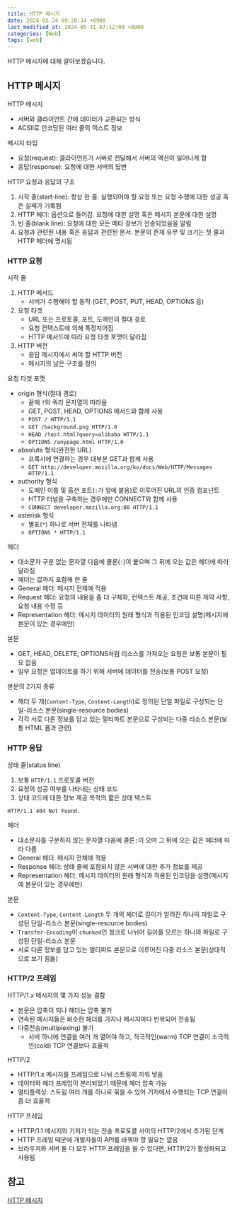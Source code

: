 ```yaml
---
title: HTTP 메시지
date: 2024-05-24 09:28:34 +0900
last_modified_at: 2024-05-31 07:12:09 +0900
categories: [Web]
tags: [web]
---
```


HTTP 메시지에 대해 알아보겠습니다.

## HTTP 메시지

HTTP 메시지

- 서버와 클라이언트 간에 데이터가 교환되는 방식
- ACSII로 인코딩된 여러 줄의 텍스트 정보

메시지 타입

- 요청(request): 클라이언트가 서버로 전달해서 서버의 액션이 일어나게 함
- 응답(response): 요청에 대한 서버의 답변

HTTP 요청과 응답의 구조

1. 시작 줄(start-line): 항상 한 줄. 실행되어야 할 요청 또는 요청 수행에 대한 성공 혹은 실패가 기록됨
2. HTTP 헤더: 옵션으로 들어감. 요청에 대한 설명 혹은 메시지 본문에 대한 설명
3. 빈 줄(blank line): 요청에 대한 모든 메타 정보가 전송되었음을 알림
4. 요청과 관련된 내용 혹은 응답과 관련된 문서. 본문의 존재 유무 및 크기는 첫 줄과 HTTP 헤더에 명시됨

### HTTP 요청

시작 줄

1. HTTP 메서드
   - 서버가 수행해야 할 동작 (GET, POST, PUT, HEAD, OPTIONS 등)
2. 요청 타겟
   - URL 또는 프로토콜, 포트, 도메인의 절대 경로
   - 요청 컨텍스트에 의해 특정지어짐
   - HTTP 메서드에 따라 요청 타겟 포맷이 달라짐
3. HTTP 버전
   - 응답 메시지에서 써야 할 HTTP 버전
   - 메시지의 남은 구조를 정의

요청 타겟 포맷

- origin 형식(절대 경로)
  - 끝에 `?`와 쿼리 문자열이 따라옴
  - GET, POST, HEAD, OPTIONS 메서드와 함께 사용
  - `POST / HTTP/1.1`
  - `GET /background.png HTTP/1.0`
  - `HEAD /test.html?query=alibaba HTTP/1.1`
  - `OPTIONS /anypage.html HTTP/1.0`
- absolute 형식(완전한 URL)
  - 프록시에 연결하는 경우 대부분 GET과 함께 사용
  - `GET http://developer.mozilla.org/ko/docs/Web/HTTP/Messages HTTP/1.1`
- authority 형식
  - 도메인 이름 및 옵션 포트(`:`가 앞에 붙음)로 이루어진 URL의 인증 컴포넌트
  - HTTP 터널을 구축하는 경우에만 CONNECT와 함께 사용
  - `CONNECT developer.mozilla.org:80 HTTP/1.1`
- asterisk 형식
  - 별표(`*`) 하나로 서버 전체를 나타냄
  - `OPTIONS * HTTP/1.1`

헤더

- 대소문자 구분 없는 문자열 다음에 콜론(`:`)이 붙으며 그 뒤에 오는 값은 헤더에 따라 달라짐
- 헤더는 값까지 포함해 한 줄
- General 헤더: 메시지 전체에 적용
- Request 헤더: 요청의 내용을 좀 더 구체화, 컨텍스트 제공, 조건에 따른 제약 사항, 요청 내용 수정 등
- Representation 헤더: 메시지 데이터의 원래 형식과 적용된 인코딩 설명(메시지에 본문이 있는 경우에만)

본문

- GET, HEAD, DELETE, OPTIONS처럼 리소스를 가져오는 요청은 보통 본문이 필요 없음
- 일부 요청은 업데이트를 하기 위해 서버에 데이터를 전송(보통 POST 요청)

본문의 2가지 종류

- 헤더 두 개(`Content-Type`, `Content-Length`)로 정의된 단일 파일로 구성되는 단일-리소스 본문(single-resource bodies)
- 각각 서로 다른 정보를 담고 있는 멀티파트 본문으로 구성되는 다중 리소스 본문(보통 HTML 폼과 관련)

### HTTP 응답

상태 줄(status line)

1. 보통 `HTTP/1.1` 프로토콜 버전
2. 요청의 성공 여부를 나타내는 상태 코드
3. 상태 코드에 대한 정보 제공 목적의 짧은 상태 텍스트

```
HTTP/1.1 404 Not Found.
```

헤더

- 대소문자를 구분하지 않는 문자열 다음에 콜론`:`이 오며 그 뒤에 오는 값은 헤더에 따라 다름
- General 헤더: 메시지 전체에 적용
- Response 헤더: 상태 줄에 포함되지 않은 서버에 대한 추가 정보를 제공
- Representation 헤더: 메시지 데이터의 원래 형식과 적용된 인코딩을 설명(메시지에 본문이 있는 경우에만)

본문

- `Content-Type`, `Content-Length` 두 개의 헤더로 길이가 알려진 하나의 파일로 구성된 단일-리소스 본문(single-resource bodies)
- `Transfer-Encoding`이 `chunked`인 청크로 나뉘어 길이를 모르는 하나의 파일로 구성된 단일-리소스 본문
- 서로 다른 정보를 담고 있는 멀티파트 본문으로 이루어진 다중 리소스 본문(상대적으로 보기 힘듦)

### HTTP/2 프레임

HTTP/1.x 메시지의 몇 가지 성능 결함

- 본문은 압축이 되나 헤더는 압축 불가
- 연속된 메시지들은 비슷한 헤더를 가지나 메시지마다 반복되어 전송됨
- 다중전송(multiplexing) 불가
  - 서버 하나에 연결을 여러 개 열어야 하고, 적극적인(warm) TCP 연결이 소극적인(cold) TCP 연결보다 효율적

HTTP/2

- HTTP/1.x 메시지를 프레임으로 나눠 스트림에 끼워 넣음
- 데이터와 헤더 프레임이 분리되었기 때문에 헤더 압축 가능
- 멀티플렉싱: 스트림 여러 개를 하나로 묶을 수 있어 기저에서 수행되는 TCP 연결이 좀 더 효율적

HTTP 프레임

- HTTP/1.1 메시지와 기저가 되는 전송 프로토콜 사이의 HTTP/2에서 추가된 단계
- HTTP 프레임 때문에 개발자들이 API를 바꿔야 할 필요는 없음
- 브라우저와 서버 둘 다 모두 HTTP 프레임을 쓸 수 있다면, HTTP/2가 활성화되고 사용됨

## 참고

[HTTP 메시지](https://developer.mozilla.org/ko/docs/Web/HTTP/Messages)
